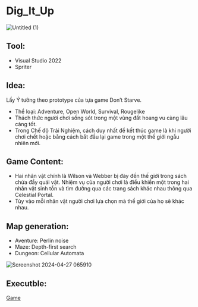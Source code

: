 # Dig_It_Up
![Untitled (1)](https://github.com/da0ran9e/Dig-It-Up-2D-Topdown/assets/98570451/ffd89725-044c-40d2-8297-8c4c2db9931b)
## Tool:
- Visual Studio 2022
- Spriter

## Idea:
Lấy Ý tưởng theo prototype của tựa game Don’t Starve.
- Thể loại: Adventure, Open World, Survival,  Rougelike
- Thách thức người chơi sống sót trong một vùng đất hoang vu càng lâu càng tốt.
- Trong Chế độ Trải Nghiệm, cách duy nhất để kết thúc game là khi người chơi chết hoặc bằng cách bắt đầu lại game trong một thế giới ngẫu nhiên mới.

## Game Content:
- Hai nhân vật chính là Wilson và Webber bị đày đến thế giới trong sách chứa đầy quái vật. Nhiệm vụ của người chơi là điều khiển một trong hai nhân vật sinh tồn và tìm đường qua các trang sách khác nhau thông qua Celestial Portal.
- Tùy vào mỗi nhân vật người chơi lựa chọn mà thế giới của họ sẽ khác nhau.

## Map generation:
- Aventure: Perlin noise
- Maze: Depth-first search
- Dungeon: Cellular Automata

![Screenshot 2024-04-27 065910](https://github.com/da0ran9e/Dig-It-Up-2D-Topdown/assets/98570451/9e53b5a8-16a6-402b-a9fc-24c73ab1cb44)
## Executble:
[Game](SDL2Project/x64/Release)
